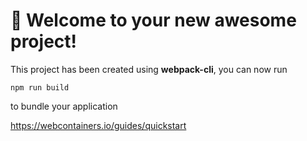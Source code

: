 # 🚀 Welcome to your new awesome project!

This project has been created using **webpack-cli**, you can now run

```
npm run build
```

to bundle your application



https://webcontainers.io/guides/quickstart
